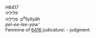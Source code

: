 <body>
  <p>H6417<br>  פּליליּה  <br> פְּלִילִיָה  ‎  p<sup>e</sup>lı̂ylı̂yâh  <br><i>pel-ee-lee-yaw‘ </i><br>Feminine of <a href="h6416.htm">6416</a>  <i>judicature: - </i>judgment.<br></p>
 </body>
